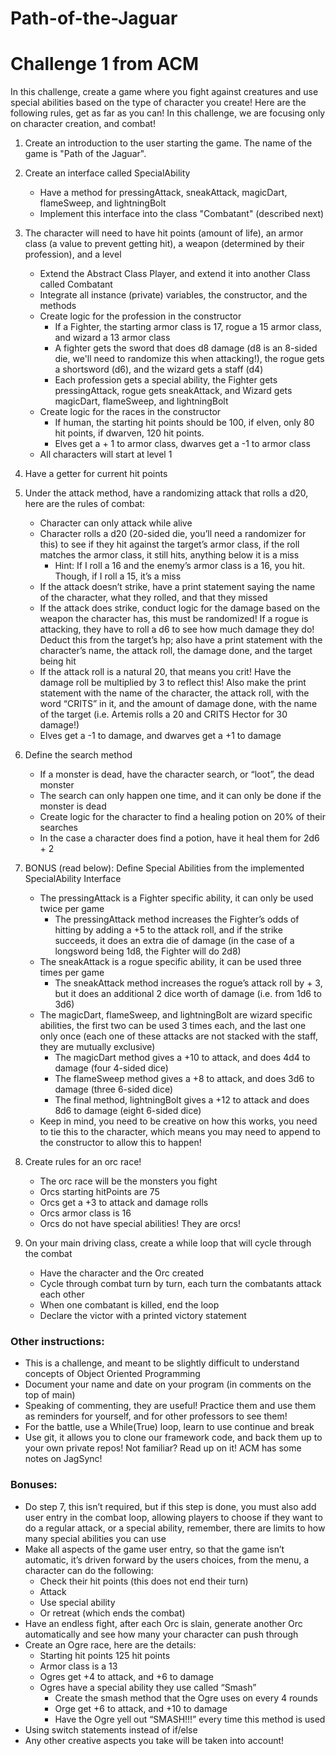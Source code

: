 # Path-of-the-Jaguar

Challenge 1 from ACM
=======================
In this challenge, create a game where you fight against creatures and use special abilities based on the type of character you create! Here are the following rules, get as far as you can! In this challenge, we are focusing only on character creation, and combat!

1. Create an introduction to the user starting the game. The name of the game is "Path of the Jaguar".

2. Create an interface called SpecialAbility
   - Have a method for pressingAttack, sneakAttack, magicDart, flameSweep, and lightningBolt
   - Implement this interface into the class "Combatant" (described next)

3. The character will need to have hit points (amount of life), an armor class (a value to prevent getting hit), a weapon (determined by their profession), and a level
   -	Extend the Abstract Class Player, and extend it into another Class called Combatant
   -	Integrate all instance (private) variables, the constructor, and the methods
   -	Create logic for the profession in the constructor
         - If a Fighter, the starting armor class is 17, rogue a 15 armor class, and wizard a 13 armor class
         -	A fighter gets the sword that does d8 damage (d8 is an 8-sided die, we'll need to randomize this when attacking!), the rogue gets a shortsword (d6), and the wizard gets a staff (d4)
         -	Each profession gets a special ability, the Fighter gets pressingAttack, rogue gets sneakAttack, and Wizard gets magicDart, flameSweep, and lightningBolt
   -	Create logic for the races in the constructor
         -	If human, the starting hit points should be 100, if elven, only 80 hit points, if dwarven, 120 hit points.
         -	Elves get a + 1 to armor class, dwarves get a -1 to armor class
   -	All characters will start at level 1

4.	 Have a getter for current hit points

5. Under the attack method, have a randomizing attack that rolls a d20, here are the rules of combat:
   -	Character can only attack while alive
   -	Character rolls a d20 (20-sided die, you’ll need a randomizer for this) to see if they hit against the target’s armor class, if the roll matches the armor class, it still hits, anything below it is a miss
         -	Hint: If I roll a 16 and the enemy’s armor class is a 16, you hit. Though, if I roll a 15, it’s a miss
   -	If the attack doesn’t strike, have a print statement saying the name of the character, what they rolled, and that they missed
   -	If the attack does strike, conduct logic for the damage based on the weapon the character has, this must be randomized! If a rogue is attacking, they have to roll a d6 to see how much damage they do! Deduct this from the target’s hp; also have a print statement with the character’s name, the attack roll, the damage done, and the target being hit
   -	If the attack roll is a natural 20, that means you crit! Have the damage roll be multiplied by 3 to reflect this! Also make the print statement with the name of the character, the attack roll, with the word “CRITS” in it, and the amount of damage done, with the name of the target (i.e. Artemis rolls a 20 and CRITS Hector for 30 damage!)
   -	Elves get a -1 to damage, and dwarves get a +1 to damage

6. Define the search method
   -	If a monster is dead, have the character search, or “loot”, the dead monster
   -	The search can only happen one time, and it can only be done if the monster is dead
   -	Create logic for the character to find a healing potion on 20% of their searches
   -  In the case a character does find a potion, have it heal them for 2d6 + 2

7. BONUS (read below): Define Special Abilities from the implemented SpecialAbility Interface
   -	The pressingAttack is a Fighter specific ability, it can only be used twice per game
         -	The pressingAttack method increases the Fighter’s odds of hitting by adding a +5 to the attack roll, and if the strike succeeds, it does an extra die of damage (in the case of a longsword being 1d8, the Fighter will do 2d8)
   -	The sneakAttack is a rogue specific ability, it can be used three times per game
         -	The sneakAttack method increases the rogue’s attack roll by + 3, but it does an additional 2 dice worth of damage (i.e. from 1d6 to 3d6)
   -	The magicDart, flameSweep, and lightningBolt are wizard specific abilities, the first two can be used 3 times each, and the last one only once (each one of these attacks are not stacked with the staff, they are mutually exclusive)
         -	The magicDart method gives a +10 to attack, and does 4d4 to damage (four 4-sided dice)
         -	The flameSweep method gives a +8 to attack, and does 3d6 to damage (three 6-sided dice)
         -	The final method, lightningBolt gives a +12 to attack and does 8d6 to damage (eight 6-sided dice)
   -	Keep in mind, you need to be creative on how this works, you need to tie this to the character, which means you may need to append to the constructor to allow this to happen!

8. Create rules for an orc race!
   -	The orc race will be the monsters you fight
   -	Orcs starting hitPoints are 75
   -	Orcs get a +3 to attack and damage rolls
   -	Orcs armor class is 16
   -	Orcs do not have special abilities! They are orcs!

9. On your main driving class, create a while loop that will cycle through the combat
   -	Have the character and the Orc created
   -	Cycle through combat turn by turn, each turn the combatants attack each other
   -	When one combatant is killed, end the loop
   -	Declare the victor with a printed victory statement

<h3>Other instructions:</h3>

   -	This is a challenge, and meant to be slightly difficult to understand concepts of Object Oriented Programming
   -	Document your name and date on your program (in comments on the top of main)
   -	Speaking of commenting, they are useful! Practice them and use them as reminders for yourself, and for other professors to see them!
   - For the battle, use a While(True) loop, learn to use continue and break
   -	Use git, it allows you to clone our framework code, and back them up to your own private repos! Not familiar? Read up on it! ACM has some notes on JagSync!

<h3>Bonuses:</h3>

   -	Do step 7, this isn’t required, but if this step is done, you must also add user entry in the combat loop, allowing players to choose if they want to do a regular attack, or a special ability, remember, there are limits to how many special abilities you can use
   -	Make all aspects of the game user entry, so that the game isn’t automatic, it’s driven forward by the users choices, from the menu, a character can do the following:
         -	Check their hit points (this does not end their turn)
         -	Attack
         -	Use special ability
         -	Or retreat (which ends the combat)
   -	Have an endless fight, after each Orc is slain, generate another Orc automatically and see how many your character can push through
   -	Create an Ogre race, here are the details:
         -	Starting hit points 125 hit points
         -	Armor class is a 13
         -	Ogres get +4 to attack, and +6 to damage
         -	Ogres have a special ability they use called “Smash”
            - Create the smash method that the Ogre uses on every 4 rounds
            - Orge get +6 to attack, and +10 to damage
            - Have the Ogre yell out “SMASH!!!” every time this method is used
   -	Using switch statements instead of if/else
   -	Any other creative aspects you take will be taken into account!
